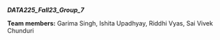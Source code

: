 *****DATA225_Fall23_Group_7*****

**Team members:**
Garima Singh,
Ishita Upadhyay,
Riddhi Vyas,
Sai Vivek Chunduri

